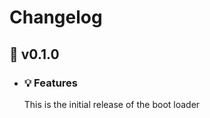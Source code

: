 # Changelog
## :pizza: v0.1.0
- ### :bulb: Features
    This is the initial release of the boot loader